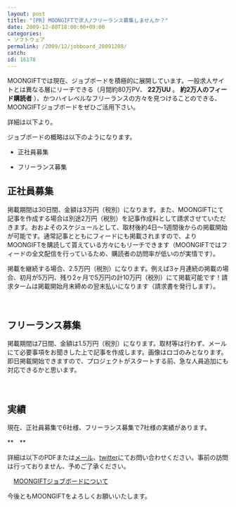 ```yaml
---
layout: post
title: "[PR] MOONGIFTで求人/フリーランス募集しませんか？"
date: 2009-12-08T18:00:00+09:00
categories:
- ソフトウェア
permalink: /2009/12/jobboard_20091208/
catch: 
id: 16178
---
```

MOONGIFTでは現在、ジョブボードを積極的に展開しています。一般求人サイトとは異なる層にリーチできる（月間約80万PV、 **22万UU** 。 **約2万人のフィード購読者** ）、かつハイレベルなフリーランスの方々を見つけることのできる、MOONGIFTジョブボードをぜひご活用下さい。

  

詳細は以下より。

  
<!--more-->

ジョブボードの概略は以下のようになります。

  

  
- 正社員募集
  
  
- フリーランス募集
  
  

## 正社員募集
  

掲載期間は30日間、金額は3万円（税別）になります。また、MOONGIFTにて記事を作成する場合は別途2万円（税別）を記事作成料として請求させていただきます。おおよそのスケジュールとして、取材後約4日〜1週間後からの掲載開始が可能です。通常記事とともにフィードにも掲載されますので、よりMOONGIFTを購読して貰えている方々にもリーチできます（MOONGIFTではフィードの全文配信を行っているため、購読者の訪問率が低いのが実情です）。

  

掲載を継続する場合、2.5万円（税別）になります。例えば3ヶ月連続の掲載の場合、初月が5万円、残り2ヶ月で5万円の計10万円（税別）にて掲載可能です！請求タームは掲載開始月末締めの翌末払いになります（請求書を発行します）。

  

　

  

## フリーランス募集
  

掲載期間は7日間、金額は1.5万円（税別）になります。取材等は行わず、メールにて必要事項をお聞きした上で記事を作成します。画像はロゴのみとなります。即日掲載開始できますので、プロジェクトがスタートする前、急な人員追加にも対応できるかと思います。

  

　

  

## 実績
  

現在、正社員募集で6社様、フリーランス募集で7社様の実績があります。

  

**　**

  

詳細は以下のPDFまたは[メール](mailto:info@moongift.jp)、[twitter](http://twitter.com/moongift)にてお問い合わせください。事前の訪問は行っておりません、予めご了承ください。

  

　[MOONGIFTジョブボードについて](http://image.moongift.jp/job/moongift_jobboard.pdf)

  

今後ともMOONGIFTをよろしくお願いいたします。

  
